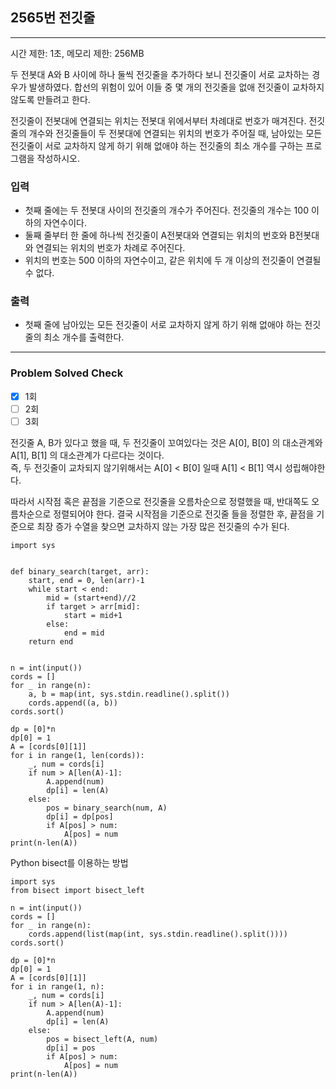 ## 2565번 전깃줄

---

시간 제한: 1초, 메모리 제한: 256MB

두 전봇대 A와 B 사이에 하나 둘씩 전깃줄을 추가하다 보니 전깃줄이 서로 교차하는 경우가 발생하였다. 합선의 위험이 있어 이들 중 몇 개의 전깃줄을 없애 전깃줄이 교차하지 않도록 만들려고 한다.

전깃줄이 전봇대에 연결되는 위치는 전봇대 위에서부터 차례대로 번호가 매겨진다. 전깃줄의 개수와 전깃줄들이 두 전봇대에 연결되는 위치의 번호가 주어질 때, 남아있는 모든 전깃줄이 서로 교차하지 않게 하기 위해 없애야 하는 전깃줄의 최소 개수를 구하는 프로그램을 작성하시오.

### 입력

- 첫째 줄에는 두 전봇대 사이의 전깃줄의 개수가 주어진다. 전깃줄의 개수는 100 이하의 자연수이다. 
- 둘째 줄부터 한 줄에 하나씩 전깃줄이 A전봇대와 연결되는 위치의 번호와 B전봇대와 연결되는 위치의 번호가 차례로 주어진다. 
- 위치의 번호는 500 이하의 자연수이고, 같은 위치에 두 개 이상의 전깃줄이 연결될 수 없다.

### 출력

- 첫째 줄에 남아있는 모든 전깃줄이 서로 교차하지 않게 하기 위해 없애야 하는 전깃줄의 최소 개수를 출력한다.

---

### Problem Solved Check

- [x] 1회
- [ ] 2회
- [ ] 3회

전깃줄 A, B가 있다고 했을 때, 두 전깃줄이 꼬여있다는 것은 A[0], B[0] 의 대소관계와 A[1], B[1] 의 대소관계가 다르다는 것이다.  
즉, 두 전깃줄이 교차되지 않기위해서는 A[0] < B[0] 일때 A[1] < B[1] 역시 성립해야한다.  

따라서 시작점 혹은 끝점을 기준으로 전깃줄을 오름차순으로 정렬했을 때, 반대쪽도 오름차순으로 정렬되어야 한다. 
결국 시작점을 기준으로 전깃줄 들을 정렬한 후, 끝점을 기준으로 최장 증가 수열을 찾으면 교차하지 않는 가장 많은 전깃줄의 수가 된다.

~~~
import sys


def binary_search(target, arr):
    start, end = 0, len(arr)-1
    while start < end:
        mid = (start+end)//2
        if target > arr[mid]:
            start = mid+1
        else:
            end = mid
    return end


n = int(input())
cords = []
for _ in range(n):
    a, b = map(int, sys.stdin.readline().split())
    cords.append((a, b))
cords.sort()

dp = [0]*n
dp[0] = 1
A = [cords[0][1]]
for i in range(1, len(cords)):
    _, num = cords[i]
    if num > A[len(A)-1]:
        A.append(num)
        dp[i] = len(A)
    else:
        pos = binary_search(num, A)
        dp[i] = dp[pos]
        if A[pos] > num:
            A[pos] = num
print(n-len(A))

~~~

Python bisect를 이용하는 방법

~~~
import sys
from bisect import bisect_left

n = int(input())
cords = []
for _ in range(n):
    cords.append(list(map(int, sys.stdin.readline().split())))
cords.sort()

dp = [0]*n
dp[0] = 1
A = [cords[0][1]]
for i in range(1, n):
    _, num = cords[i]
    if num > A[len(A)-1]:
        A.append(num)
        dp[i] = len(A)
    else:
        pos = bisect_left(A, num)
        dp[i] = pos
        if A[pos] > num:
            A[pos] = num
print(n-len(A))

~~~